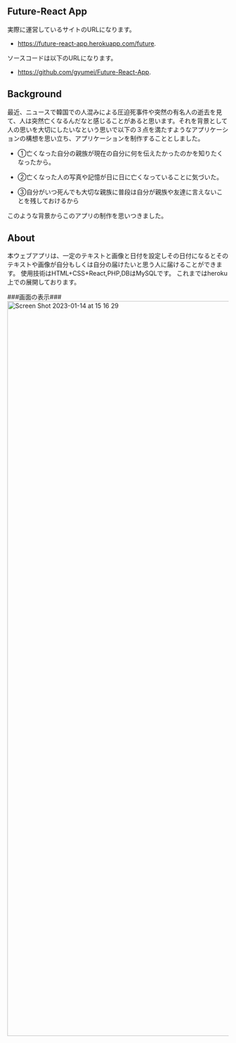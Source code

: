 ## Future-React App

実際に運営しているサイトのURLになります。
- <a href="https://future-react-app.herokuapp.com/future">https://future-react-app.herokuapp.com/future</a>.

ソースコードは以下のURLになります。
- <a href="https://github.com/gyumei/Future-React-App">https://github.com/gyumei/Future-React-App</a>.

## Background
<P>最近、ニュースで韓国での人混みによる圧迫死事件や突然の有名人の逝去を見て、人は突然亡くなるんだなと感じることがあると思います。それを背景として人の思いを大切にしたいなという思いで以下の３点を満たすようなアプリケーションの構想を思い立ち、アプリケーションを制作することとしました。</p>

- <p>①亡くなった自分の親族が現在の自分に何を伝えたかったのかを知りたくなったから。<p>
- <p>②亡くなった人の写真や記憶が日に日に亡くなっていることに気づいた。<p>
- <p>③自分がいつ死んでも大切な親族に普段は自分が親族や友達に言えないことを残しておけるから<p>

<p>このような背景からこのアプリの制作を思いつきました。</p>

## About
<p>本ウェブアプリは、一定のテキストと画像と日付を設定しその日付になるとそのテキストや画像が自分もしくは自分の届けたいと思う人に届けることができます。
使用技術はHTML+CSS+React,PHP,DBはMySQLです。
これまではheroku上での展開しております。</p>

###画面の表示###
<img width="1673" alt="Screen Shot 2023-01-14 at 15 16 29" src="https://user-images.githubusercontent.com/88586058/212458781-586f6220-986d-479e-91b8-06ee8d4ea9fe.png">


